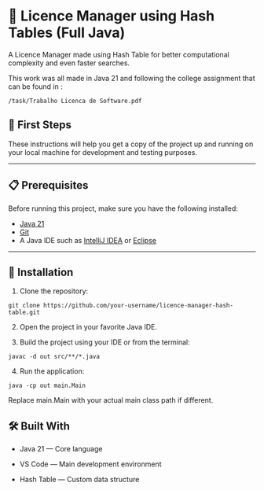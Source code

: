 
# 📝 Licence Manager using Hash Tables (Full Java)

A Licence Manager made using Hash Table for better computational complexity and even faster searches.

This work was all made in Java 21 and following the college assignment that can be found in :
```
/task/Trabalho Licenca de Software.pdf 
```


## 🚀 First Steps

These instructions will help you get a copy of the project up and running on your local machine for development and testing purposes.

---

## 📋 Prerequisites

Before running this project, make sure you have the following installed:

- [Java 21](https://www.oracle.com/java/technologies/javase/jdk21-archive-downloads.html)
- [Git](https://git-scm.com/)
- A Java IDE such as [IntelliJ IDEA](https://www.jetbrains.com/idea/) or [Eclipse](https://www.eclipse.org/ide/)

---

## 🔧 Installation

1. Clone the repository:
``` 
git clone https://github.com/your-username/licence-manager-hash-table.git
```

2. Open the project in your favorite Java IDE.

3. Build the project using your IDE or from the terminal:
```
javac -d out src/**/*.java
```
4. Run the application:
```
java -cp out main.Main
```
Replace main.Main with your actual main class path if different.

## 🛠️ Built With
- Java 21 — Core language

- VS Code — Main development environment

- Hash Table — Custom data structure
